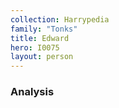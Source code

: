 ```yaml
---
collection: Harrypedia
family: "Tonks"
title: Edward
hero: I0075
layout: person
---
```



### Analysis

